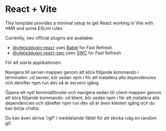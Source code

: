 # React + Vite

This template provides a minimal setup to get React working in Vite with HMR and some ESLint rules.

Currently, two official plugins are available:

- [@vitejs/plugin-react](https://github.com/vitejs/vite-plugin-react/blob/main/packages/plugin-react/README.md) uses [Babel](https://babeljs.io/) for Fast Refresh
- [@vitejs/plugin-react-swc](https://github.com/vitejs/vite-plugin-react-swc) uses [SWC](https://swc.rs/) for Fast Refresh

För att starta applikationen:

Navigera till server-mappen genom att köra följande kommando i terminalen: cd server, kör sedan npm i för att 
installera alla dependencies och därefter npm run dev så är servern igång.


Öppna ett nytt terminalfönster och navigera sedan till client-mappen genom att köra följande kommando: cd klient, kör sedan npm i för att installera alla dependencies och därefter npm run dev så är även klenten igång och du kan börja chatta.

Du kan även skriva '/gif' i meddelande fältet för att skicka iväg en random gif.

